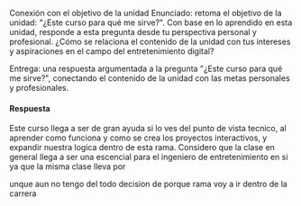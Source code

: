 Conexión con el objetivo de la unidad
Enunciado: retoma el objetivo de la unidad: "¿Este curso para qué me sirve?". 
Con base en lo aprendido en esta unidad, responde a esta pregunta desde tu perspectiva personal 
y profesional. ¿Cómo se relaciona el contenido de la unidad con tus intereses y aspiraciones en el campo del entretenimiento digital?

Entrega: una respuesta argumentada a la pregunta "¿Este curso para qué me sirve?", conectando el contenido de la unidad con las metas 
personales y profesionales.

#### Respuesta

Este curso llega a ser de gran ayuda si lo ves del punto de vista tecnico, al aprender como funciona y como se crea los proyectos interactivos, y expandir nuestra logica dentro de esta rama.
Considero que la clase en general llega a ser una escencial para el ingeniero de entretenimiento en si ya que la misma clase lleva por

unque aun no tengo del todo decision de porque rama voy a ir dentro de la carrera 
